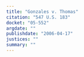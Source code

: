 ```yaml
---
title: "Gonzales v. Thomas"
citation: "547 U.S. 183"
docket: "05-552"
argdate: ""
publishdate: "2006-04-17"
justices: ""
summary: ""
---
```


